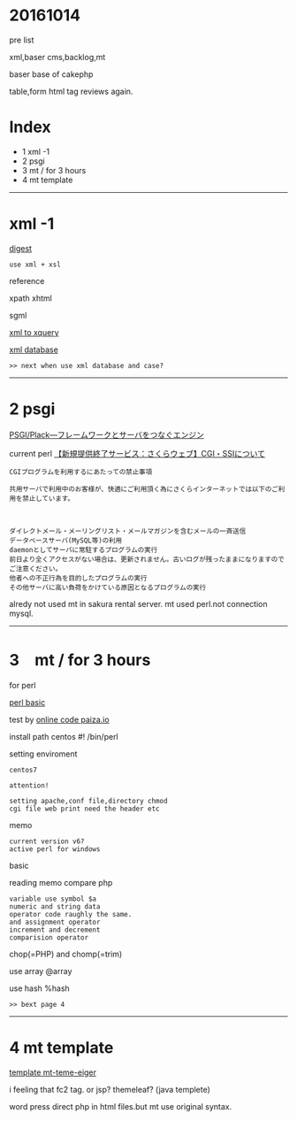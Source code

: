 # 20161014

pre list

xml,baser cms,backlog,mt

baser base of cakephp

table,form html tag reviews again.

# Index
- 1 xml -1
- 2 psgi
- 3 mt / for 3 hours
- 4 mt template

----------------------
# xml -1

[digest](http://uguisu.skr.jp/html/xml1.html)

	use xml + xsl

reference

xpath xhtml

sgml

[xml to xquery](http://www6.airnet.ne.jp/manyo/xml/)

[xml database](https://ja.wikipedia.org/wiki/XML%E3%83%87%E3%83%BC%E3%82%BF%E3%83%99%E3%83%BC%E3%82%B9)


	>> next when use xml database and case?

----------------------
# 2 psgi

[PSGI/Plack―フレームワークとサーバをつなぐエンジン](http://gihyo.jp/dev/serial/01/perl-hackers-hub/000101)


current perl
[【新規提供終了サービス：さくらウェブ】CGI・SSIについて](https://help.sakura.ad.jp/hc/ja/articles/206110822--%E6%96%B0%E8%A6%8F%E6%8F%90%E4%BE%9B%E7%B5%82%E4%BA%86%E3%82%B5%E3%83%BC%E3%83%93%E3%82%B9-%E3%81%95%E3%81%8F%E3%82%89%E3%82%A6%E3%82%A7%E3%83%96-CGI-SSI%E3%81%AB%E3%81%A4%E3%81%84%E3%81%A6)


	CGIプログラムを利用するにあたっての禁止事項

	共用サーバで利用中のお客様が、快適にご利用頂く為にさくらインターネットでは以下のご利用を禁止しています。

	 

	ダイレクトメール・メーリングリスト・メールマガジンを含むメールの一斉送信
	データベースサーバ(MySQL等)の利用
	daemonとしてサーバに常駐するプログラムの実行
	前日より全くアクセスがない場合は、更新されません。古いログが残ったままになりますのでご注意ください。
	他者への不正行為を目的したプログラムの実行
	その他サーバに高い負荷をかけている原因となるプログラムの実行

alredy not used mt in sakura rental server.
mt used perl.not connection mysql.


----------------------
# 3　mt / for 3 hours

for perl

[perl basic](http://www.kent-web.com/perl/)

test by [online code paiza.io](https://paiza.io/projects/new)


install path centos
#! /bin/perl


setting enviroment

	centos7

	attention!

	setting apache,conf file,directory chmod
	cgi file web print need the header etc


memo 

	current version v6?
	active perl for windows


basic

reading memo compare php

	variable use symbol $a
	numeric and string data 
	operator code raughly the same.
	and assignment operator
	increment and decrement
	comparision operator

chop(=PHP) and chomp(=trim)


use array @array

use hash %hash




	>> bext page 4

--------------------------
# 4 mt template

[template mt-teme-eiger](https://github.com/movabletype/mt-theme-eiger/tree/master/themes/eiger)

i feeling that fc2 tag. or jsp? themeleaf? (java templete)

word press direct php in html files.but mt use original syntax.


